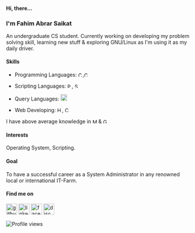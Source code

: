 #### Hi, there...

### I'm Fahim Abrar Saikat 

An undergraduate CS student. Currently working on developing my  problem solving  skill, learning new stuff & exploring GNU/Linux as I'm using it as my daily driver.

#### Skills

- Programming Languages: <img src='https://cdn.jsdelivr.net/npm/simple-icons@3.0.1/icons/cplusplus.svg' alt='C++' height='12'>,<img src='https://cdn.jsdelivr.net/npm/simple-icons@3.0.1/icons/c.svg' alt='C' height='12'>

- Scripting Languages: <img src='https://cdn.jsdelivr.net/npm/simple-icons@3.0.1/icons/python.svg' alt='Python' height='12'>, <img src='https://cdn.jsdelivr.net/npm/simple-icons@3.0.1/icons/gnubash.svg' alt='Shell' height='12'>
- Query Languages: <img src='https://cdn.jsdelivr.net/npm/simple-icons@3.0.1/icons/mysql.svg' alt='MySQL' height='18'>
- Web Developing: <img src='https://cdn.jsdelivr.net/npm/simple-icons@3.0.1/icons/html5.svg' alt='HTML' height='13'>, <img src='https://cdn.jsdelivr.net/npm/simple-icons@3.0.1/icons/css3.svg' alt='CSS' height='13'>

I have above average knowledge in <img src='https://cdn.jsdelivr.net/npm/simple-icons@3.0.1/icons/windows.svg' alt='MS Windows' height='12'> & <img src='https://cdn.jsdelivr.net/npm/simple-icons@3.0.1/icons/linux.svg' alt='GNU/Linux' height='12'>

#### Interests

Operating System, Scripting.

#### Goal

To have a successful career as a System Administrator in any renowned local or international IT-Farm.

#### Find me on

[<img src='https://cdn.jsdelivr.net/npm/simple-icons@3.0.1/icons/github.svg' alt='github' height='30'>](https://github.com/fa-saikat)   [<img src='https://cdn.jsdelivr.net/npm/simple-icons@3.0.1/icons/linkedin.svg' alt='linkedin' height='30'>](https://www.linkedin.com/in/md-fahim-abrar-saikat-53024021b/)   [<img src='https://cdn.jsdelivr.net/npm/simple-icons@3.0.1/icons/facebook.svg' alt='facebook' height='30'>](https://www.facebook.com/KALPURUSH.34/)   [<img src='https://cdn.jsdelivr.net/npm/simple-icons@3.0.1/icons/discord.svg' alt='discord' height='30'>](_kalpurush_#8490)

![Profile views](https://gpvc.arturio.dev/fa-saikat)